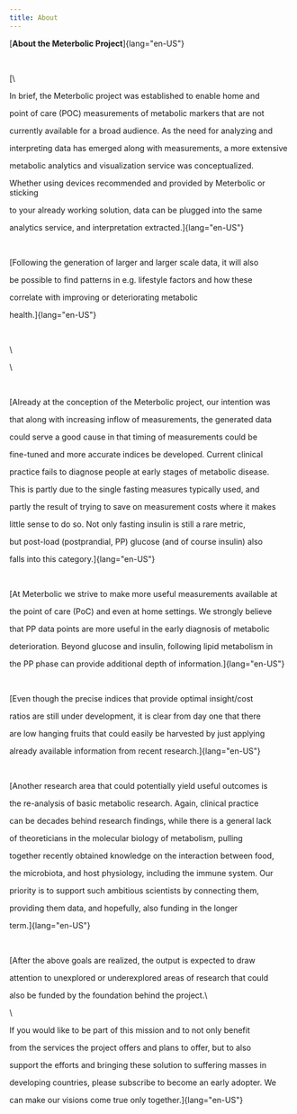 ```yaml
---
title: About
---
```






[**About the Meterbolic Project**]{lang="en-US"}

​

[\

In brief, the Meterbolic project was established to enable home and

point of care (POC) measurements of metabolic markers that are not

currently available for a broad audience. As the need for analyzing and

interpreting data has emerged along with measurements, a more extensive

metabolic analytics and visualization service was conceptualized.

Whether using devices recommended and provided by Meterbolic or sticking

to your already working solution, data can be plugged into the same

analytics service, and interpretation extracted.]{lang="en-US"}

​

[Following the generation of larger and larger scale data, it will also

be possible to find patterns in e.g. lifestyle factors and how these

correlate with improving or deteriorating metabolic

health.]{lang="en-US"}

​

\

\

​

[Already at the conception of the Meterbolic project, our intention was

that along with increasing inflow of measurements, the generated data

could serve a good cause in that timing of measurements could be

fine-tuned and more accurate indices be developed. Current clinical

practice fails to diagnose people at early stages of metabolic disease.

This is partly due to the single fasting measures typically used, and

partly the result of trying to save on measurement costs where it makes

little sense to do so. Not only fasting insulin is still a rare metric,

but post-load (postprandial, PP) glucose (and of course insulin) also

falls into this category.]{lang="en-US"}

​

[At Meterbolic we strive to make more useful measurements available at

the point of care (PoC) and even at home settings. We strongly believe

that PP data points are more useful in the early diagnosis of metabolic

deterioration. Beyond glucose and insulin, following lipid metabolism in

the PP phase can provide additional depth of information.]{lang="en-US"}

​

[Even though the precise indices that provide optimal insight/cost

ratios are still under development, it is clear from day one that there

are low hanging fruits that could easily be harvested by just applying

already available information from recent research.]{lang="en-US"}

​

[Another research area that could potentially yield useful outcomes is

the re-analysis of basic metabolic research. Again, clinical practice

can be decades behind research findings, while there is a general lack

of theoreticians in the molecular biology of metabolism, pulling

together recently obtained knowledge on the interaction between food,

the microbiota, and host physiology, including the immune system. Our

priority is to support such ambitious scientists by connecting them,

providing them data, and hopefully, also funding in the longer

term.]{lang="en-US"}

​

[After the above goals are realized, the output is expected to draw

attention to unexplored or underexplored areas of research that could

also be funded by the foundation behind the project.\

\

If you would like to be part of this mission and to not only benefit

from the services the project offers and plans to offer, but to also

support the efforts and bringing these solution to suffering masses in

developing countries, please subscribe to become an early adopter. We

can make our visions come true only together.]{lang="en-US"}

